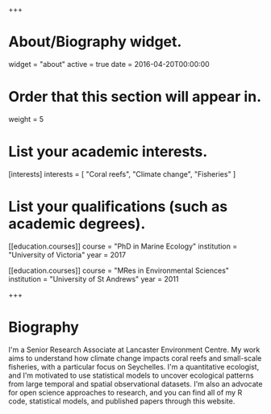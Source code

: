 +++
# About/Biography widget.
widget = "about"
active = true
date = 2016-04-20T00:00:00

# Order that this section will appear in.
weight = 5

# List your academic interests.
[interests]
  interests = [
    "Coral reefs",
    "Climate change",
    "Fisheries"
  ]

# List your qualifications (such as academic degrees).
[[education.courses]]
  course = "PhD in Marine Ecology"
  institution = "University of Victoria"
  year = 2017

[[education.courses]]
  course = "MRes in Environmental Sciences"
  institution = "University of St Andrews"
  year = 2011

+++

# Biography

I'm a Senior Research Associate at Lancaster Environment Centre. My work aims to understand how climate change impacts coral reefs and small-scale fisheries, with a particular focus on Seychelles. I'm a quantitative ecologist, and I'm motivated to use statistical models to uncover ecological patterns from large temporal and spatial observational datasets. I'm also an advocate for open science approaches to research, and you can find all of my R code, statistical models, and published papers through this website.   

